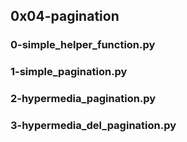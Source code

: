 ## 0x04-pagination
### 0-simple_helper_function.py
### 1-simple_pagination.py
### 2-hypermedia_pagination.py
### 3-hypermedia_del_pagination.py

